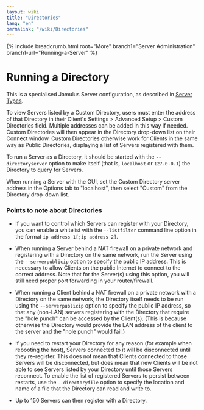 ```yaml
---
layout: wiki
title: "Directories"
lang: "en"
permalink: "/wiki/Directories"
---
```


{% include breadcrumb.html root="More" branch1="Server Administration" branch1-url="Running-a-Server" %}


# Running a Directory

This is a specialised Jamulus Server configuration, as described in [Server Types](Running-a-Server#server-types).

To view Servers listed by a Custom Directory, users must enter the address of that Directory in their Client's Settings > Advanced Setup > Custom Directories field. Multiple addresses can be added in this way if needed. Custom Directories will then appear in the Directory drop-down list on their Connect window. Custom Directories otherwise work for Clients in the same way as Public Directories, displaying a list of Servers registered with them.

To run a Server as a Directory, it should be started with the `--directoryserver` option to make itself (that is, `localhost` or `127.0.0.1`) the Directory to query for Servers.

When running a Server with the GUI, set the Custom Directory server address in the Options tab to "localhost", then select "Custom" from the Directory drop-down list.


### Points to note about Directories

- If you want to control which Servers can register with your Directory, you can enable a whitelist with the `--listfilter` command line option in the format `ip address 1[;ip address 2]`.

- When running a Server behind a NAT firewall on a private network and registering with a Directory on the same network, run the Server using the `--serverpublicip` option to specify the public IP address.  This is necessary to allow Clients on the public Internet to connect to the correct address.  Note that for the Server(s) using this option, you will still need proper port forwarding in your router/firewall.

- When running a Client behind a NAT firewall on a private network with a Directory on the same network, the Directory itself needs to be run using the `--serverpublicip` option to specify the public IP address, so that any (non-LAN) servers registering with the Directory that require the "hole punch" can be accessed by the Client(s). (This is because otherwise the Directory would provide the LAN address of the client to the server and the "hole punch" would fail.)

- If you need to restart your Directory for any reason (for example when rebooting the host), Servers connected to it will be disconnected until they re-register. This does not mean that Clients connected to those Servers will be disconnected, but does mean that new Clients will be not able to see Servers listed by your Directory until those Servers reconnect. To enable the list of registered Servers to persist between restarts, use the `--directoryfile` option to specify the location and name of a file that the Directory can read and write to.

- Up to 150 Servers can then register with a Directory.

